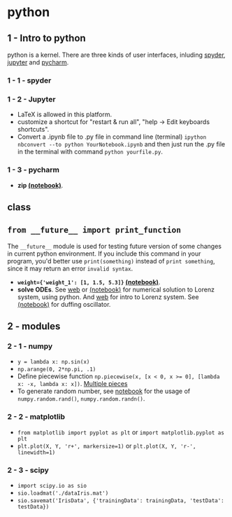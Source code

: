 # python
## 1 - Intro to python
python is a kernel. There are three kinds of user interfaces, inluding [spyder](https://pypi.org/project/spyder/), [jupyter](http://jupyter.org/) and [pycharm](https://www.jetbrains.com/pycharm/).
### 1 - 1 - spyder
### 1 - 2 - Jupyter
+ LaTeX is allowed in this platform.
+ customize a shortcut for "restart & run all", "help -> Edit keyboards shortcuts".
+ Convert a .ipynb file to .py file in command line (terminal) `ipython nbconvert --to python YourNotebook.ipynb` and then just run the .py file in the terminal with command `python yourfile.py`.
### 1 - 3 - pycharm
+ **zip [(notebook)](https://github.com/suzyi/python/blob/master/notebook/zip.ipynb)**.
## class
## `from __future__ import print_function`
The `__future__` module is used for testing future version of some changes in current python environment.
If you include this command in your program, you'd better use `print(something)` instead of `print something`, since it may return an error `invalid syntax`.
+ **`weight={'weight_1': [1, 1.5, 5.3]}` [(notebook)](https://github.com/suzyi/python/blob/master/notebook/weight%3D%7B.ipynb)**.
+ **solve ODEs**. See [web](http://old.sebug.net/paper/books/scipydoc/scipy_intro.html#id5) or [(notebook)](https://github.com/suzyi/python/blob/master/notebook/Lorenz.ipynb) for numerical solution to Lorenz system, using python. And [web](http://bzhang.lamost.org/website/archives/lorenz_attactor) for intro to Lorenz system. See [(notebook)](https://github.com/suzyi/python/blob/master/notebook/duffing.ipynb) for duffing oscillator.
## 2 - modules
### 2 - 1 - numpy
+ `y = lambda x: np.sin(x)`
+ `np.arange(0, 2*np.pi, .1)`
+ Define piecewise function `np.piecewise(x, [x < 0, x >= 0], [lambda x: -x, lambda x: x])`. [Multiple pieces](https://stackoverflow.com/questions/19578185/multiple-pieces-in-a-numpy-piecewise)
+ To generate random number, see [notebook](https://github.com/suzyi/python/blob/master/notebook/python/randn_rand.ipynb) for the usage of `numpy.random.rand()`, `numpy.random.randn()`.
### 2 - 2 - matplotlib
+ `from matplotlib import pyplot as plt` or `import matplotlib.pyplot as plt`
+ `plt.plot(X, Y, 'r+', markersize=1)` or `plt.plot(X, Y, 'r-', linewidth=1)`
### 2 - 3 - scipy
+ `import scipy.io as sio`
+ `sio.loadmat('./dataIris.mat')`
+ `sio.savemat('IrisData', {'trainingData': trainingData, 'testData': testData})`
